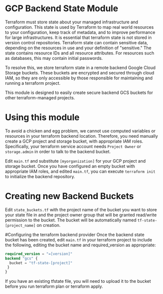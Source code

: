 # GCP Backend State Module

Terraform must store state about your managed infrastructure and configuration. This state is used by Terraform to map real world resources to your configuration, keep track of metadata, and to improve performance for large infrastructures. It is essential that terraform state is not stored in version control repositories. Terraform state can contain sensitive data, depending on the resources in use and your definition of "sensitive." The state contains resource IDs and all resource attributes. For resources such as databases, this may contain initial passwords.

To resolve this, we store terraform state in a remote backend Google Cloud Storage buckets. These buckets are encrypted and secured through cloud IAM, so they are only accessible by those responsible for maintaining and running a terraform project.

This module is designed to easily create secure backend GCS buckets for other terraform-managed projects.

# Using this module
To avoid a chicken and egg problem, we cannot use computed variables or resources in your terraform backend location. Therefore, you need manually create a GCP project and storage bucket, with appropriate IAM roles. Specifically, your terraform service account needs `Project Owner` or `storage.admin` in order to talk to the backend bucket.

Edit `main.tf` and substitute `[myorganization]` for your GCP project and storage bucket. Once you have configured an empty bucket with appropriate IAM roles, and edited `main.tf`, you can execute `terraform init` to initialize the backend repository.

# Creating new Backend Buckets

Edit `state_buckets.tf` with the project name of the bucket you want to store your state file in and the project owner group that will be granted read/write permission to the bucket. The bucket will be automatically named `tf-state-[project_name]` on creation.

#Configuring the terraform backend provider
Once the backend state bucket has been created, edit `main.tf` in your terraform project to include the following, editing the bucket name and required_version as appropriate:

```terraform {
required_version = "=[version]"
backend "gcs" {
  bucket = "tf-state-[project]"
 }
}
```
If you have an existing tfstate file, you will need to upload it to the bucket before you run terraform plan or terraform apply.
